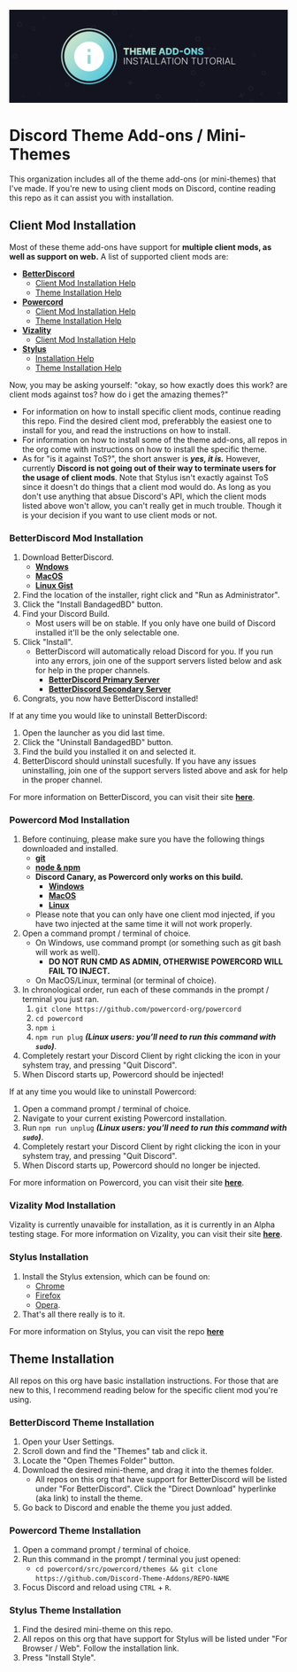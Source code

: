 ![Banner](./assets/banner.png)

# Discord Theme Add-ons / Mini-Themes
This organization includes all of the theme add-ons (or mini-themes) that I've made. If you're new to using client mods on Discord, contine reading this repo as it can assist you with installation.

## Client Mod Installation
Most of these theme add-ons have support for **multiple client mods, as well as support on web.** A list of supported client mods are:
- **[BetterDiscord](https://betterdiscord.net)**
    - [Client Mod Installation Help](https://github.com/Discord-Theme-Addons/tutorial#betterdiscord-mod-installation)
    - [Theme Installation Help](https://github.com/Discord-Theme-Addons/tutorial#betterdiscord-theme-installation)
- **[Powercord](https://powercord.dev)**        
    - [Client Mod Installation Help](https://github.com/Discord-Theme-Addons/tutorial#powercord-mod-installation)
    - [Theme Installation Help](https://github.com/Discord-Theme-Addons/tutorial#powercord-theme-installation)
- **[Vizality](https://vizality.com/)**
    - [Client Mod Installation Help](https://github.com/Discord-Theme-Addons/tutorial#vizality-mod-installation)
- **[Stylus](https://github.com/openstyles/stylus)**
    - [Installation Help](https://github.com/Discord-Theme-Addons/tutorial#stylus-installation)
    - [Theme Installation Help](https://github.com/Discord-Theme-Addons/tutorial#stylus-theme-installation)

Now, you may be asking yourself: "okay, so how exactly does this work? are client mods against tos? how do i get the amazing themes?" 
- For information on how to install specific client mods, continue reading this repo. Find the desired client mod, preferabbly the easiest one to install for you, and read the instructions on how to install.
- For information on how to install some of the theme add-ons, all repos in the org come with instructions on how to install the specific theme. 
- As for "is it against ToS?", the short answer is ***yes, it is.*** However, currently **Discord is not going out of their way to terminate users for the usage of client mods**. Note that Stylus isn't exactly against ToS since it doesn't do things that a client mod would do. As long as you don't use anything that absue Discord's API, which the client mods listed above won't allow, you can't really get in much trouble. Though it is your decision if you want to use client mods or not.

### BetterDiscord Mod Installation
1. Download BetterDiscord.
    - **[Wndows](https://github.com/rauenzi/BBDInstaller/releases/download/v1.0.5/BandagedBD.exe)**
    - **[MacOS](https://github.com/rauenzi/BBDInstaller/releases/download/v1.0.5/BandagedBD_Mac.zip)**
    - **[Linux Gist](https://gist.github.com/ObserverOfTime/d7e60eb9aa7fe837545c8cb77cf31172)**
2. Find the location of the installer, right click and "Run as Administrator".
3. Click the "Install BandagedBD" button.
4. Find your Discord Build.
    - Most users will be on stable. If you only have one build of Discord installed it'll be the only selectable one.
5. Click "Install".
    - BetterDiscord will automatically reload Discord for you. If you run into any errors, join one of the support servers listed below and ask for help in the proper channels.
      - **[BetterDiscord Primary Server](https://discord.gg/0Tmfo5ZbORCRqbAd)**
      - **[BetterDiscord Secondary Server](https://discord.gg/2HScm8j)**
6. Congrats, you now have BetterDiscord installed!

If at any time you would like to uninstall BetterDiscord:
1. Open the launcher as you did last time.
2. Click the "Uninstall BandagedBD" button.
3. Find the build you installed it on and selected it.
4. BetterDiscord should uninstall sucesfully. If you have any issues uninstalling, join one of the support servers listed above and ask for help in the proper channel.

For more information on BetterDiscord, you can visit their site **[here](https://betterdiscord.net/)**.

### Powercord Mod Installation
1. Before continuing, please make sure you have the following things downloaded and installed.
    - **[git](https://git-scm.com/downloads)**
    - **[node & npm](https://nodejs.org/en/)**
    - **Discord Canary, as Powercord only works on this build.**
        - **[Windows](https://discord.com/api/download/canary?platform=win)**
        - **[MacOS](https://discord.com/api/download/canary?platform=osx)**
        - **[Linux](https://discord.com/api/download/canary?platform=linux)**
    - Please note that you can only have one client mod injected, if you have two injected at the same time it will not work properly.
2. Open a command prompt / terminal of choice.
    - On Windows, use command prompt (or something such as git bash will work as well).
        - **DO NOT RUN CMD AS ADMIN, OTHERWISE POWERCORD WILL FAIL TO INJECT.**
    - On MacOS/Linux, terminal (or terminal of choice).
3. In chronological order, run each of these commands in the prompt / terminal you just ran.
    1. `git clone https://github.com/powercord-org/powercord`
    2. `cd powercord`
    3. `npm i`
    4. `npm run plug` ***(Linux users: you’ll need to run this command with `sudo`)***.
4. Completely restart your Discord Client by right clicking the icon in your syhstem tray, and pressing "Quit Discord".
5. When Discord starts up, Powercord should be injected!

If at any time you would like to uninstall Powercord:
1. Open a command prompt / terminal of choice.
2. Navigate to your current existing Powercord installation.
3. Run `npm run unplug` ***(Linux users: you’ll need to run this command with `sudo`)***.
4. Completely restart your Discord Client by right clicking the icon in your syhstem tray, and pressing "Quit Discord".
5. When Discord starts up, Powercord should no longer be injected.

For more information on Powercord, you can visit their site **[here](https://powercord.dev/)**.

### Vizality Mod Installation
Vizality is currently unavaible for installation, as it is currently in an Alpha testing stage. For more information on Vizality, you can visit their site **[here](https://vizality.com/)**.

### Stylus Installation
1. Install the Stylus extension, which can be found on:
    - [Chrome](https://chrome.google.com/webstore/detail/stylus/clngdbkpkpeebahjckkjfobafhncgmne)
    - [Firefox](https://addons.mozilla.org/en-US/firefox/addon/styl-us/) 
    - [Opera](https://github.com/openstyles/stylus/wiki/Opera,-Outdated-Stylus).
2. That's all there really is to it.

For more information on Stylus, you can visit the repo **[here](https://github.com/openstyles/stylus)**

## Theme Installation
All repos on this org have basic installation instructions. For those that are new to this, I recommend reading below for the specific client mod you're using.

### BetterDiscord Theme Installation
1. Open your User Settings.
2. Scroll down and find the "Themes" tab and click it.
3. Locate the "Open Themes Folder" button.
4. Download the desired mini-theme, and drag it into the themes folder. 
    - All repos on this org that have support for BetterDiscord will be listed under "For BetterDiscord". Click the "Direct Download" hyperlinke (aka link) to install the theme.
5. Go back to Discord and enable the theme you just added.

### Powercord Theme Installation
1. Open a command prompt / terminal of choice.
2. Run this command in the prompt / terminal you just opened:
    - `cd powercord/src/powercord/themes && git clone https://github.com/Discord-Theme-Addons/REPO-NAME`
3. Focus Discord and reload using `CTRL` + `R`.

### Stylus Theme Installation
1. Find the desired mini-theme on this repo.
2. All repos on this org that have support for Stylus will be listed under "For Browser / Web". Follow the installation link.
3. Press "Install Style".
